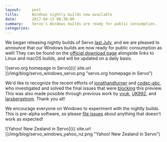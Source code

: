```yaml
---
layout:     post
title:      Windows nightly builds now available
date:       2017-04-13 00:30:00
summary:    Servo's Windows builds are ready for public consumption.
categories:
---
```


We began releasing nightly builds of Servo [last July](http://blog.servo.org/2016/06/30/servo-nightlies/), and we are pleased
to announce that our Windows builds are now ready for public consumption as well! They can be found on the
[official download page](https://download.servo.org/) alongside links to Linux and macOS builds, and will be updated on a
daily basis.

![servo.org homepage in Servo]({{ site.url }}/img/blog/servo_windows_servo.png  "servo.org homepage in Servo")

We'd like to recognize the recent efforts of [jonathandturner](https://github.com/jonathandturner) and
[codec-abc](https://github.com/codec-abc), who investigated and solved the final issues that were
[blocking](https://github.com/servo/servo/issues/12125) this preview. This was also made possible through previous work by
[vvuk](https://github.com/vvuk/), [UK992](https://github.com/uk992), and [larsbergstrom](https://github.com/larsbergstrom). Thank you all!

We encourage everyone on Windows to experiment with the nightly builds. This is pre-alpha software, so please
[file issues](https://github.com/servo/servo/issues/new) about anything that doesn't work as expected!

![Yahoo! New Zealand in Servo]({{ site.url }}/img/blog/servo_windows_yahoo_nz.png "Yahoo! New Zealand in Servo")

